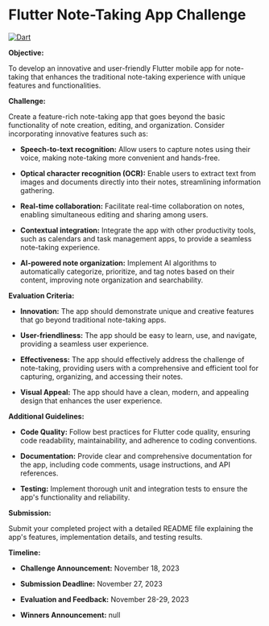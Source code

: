 # Flutter Note-Taking App Challenge

[![Dart](https://github.com/GDSC-USTOMB/innovate-mobile-challenge/actions/workflows/dart.yml/badge.svg)](https://github.com/GDSC-USTOMB/innovate-mobile-challenge/actions/workflows/dart.yml)

**Objective:**

To develop an innovative and user-friendly Flutter mobile app for note-taking that enhances the traditional note-taking experience with unique features and functionalities.

**Challenge:**

Create a feature-rich note-taking app that goes beyond the basic functionality of note creation, editing, and organization. Consider incorporating innovative features such as:

* **Speech-to-text recognition:** Allow users to capture notes using their voice, making note-taking more convenient and hands-free.

* **Optical character recognition (OCR):** Enable users to extract text from images and documents directly into their notes, streamlining information gathering.

* **Real-time collaboration:** Facilitate real-time collaboration on notes, enabling simultaneous editing and sharing among users.

* **Contextual integration:** Integrate the app with other productivity tools, such as calendars and task management apps, to provide a seamless note-taking experience.

* **AI-powered note organization:** Implement AI algorithms to automatically categorize, prioritize, and tag notes based on their content, improving note organization and searchability.

**Evaluation Criteria:**

* **Innovation:** The app should demonstrate unique and creative features that go beyond traditional note-taking apps.

* **User-friendliness:** The app should be easy to learn, use, and navigate, providing a seamless user experience.

* **Effectiveness:** The app should effectively address the challenge of note-taking, providing users with a comprehensive and efficient tool for capturing, organizing, and accessing their notes.

* **Visual Appeal:** The app should have a clean, modern, and appealing design that enhances the user experience.

**Additional Guidelines:**

* **Code Quality:** Follow best practices for Flutter code quality, ensuring code readability, maintainability, and adherence to coding conventions.

* **Documentation:** Provide clear and comprehensive documentation for the app, including code comments, usage instructions, and API references.

* **Testing:** Implement thorough unit and integration tests to ensure the app's functionality and reliability.

**Submission:**

Submit your completed project with a detailed README file explaining the app's features, implementation details, and testing results.


**Timeline:**

* **Challenge Announcement:** November 18, 2023

* **Submission Deadline:** November 27, 2023

* **Evaluation and Feedback:** November 28-29, 2023

* **Winners Announcement:** null